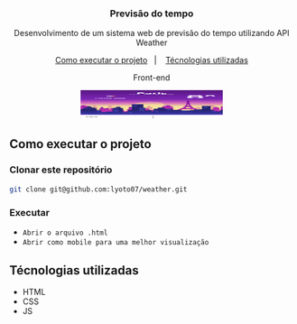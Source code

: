 
<h3 align="center">
  Previsão do tempo
</h3>

<p align="center">Desenvolvimento de um sistema web de previsão do tempo utilizando API Weather</p>

<p align="center">
  <a href="#como-executar-o-projeto">Como executar o projeto</a>&nbsp;&nbsp;&nbsp;|&nbsp;&nbsp;&nbsp;
  <a href="#Técnologias-utilizadas">Técnologias utilizadas</a>
</p>

<p align="center">Front-end</p>

<p align="center">
  <img alt="Front-end" src=".github/frontend.png" width="50%" height="50px">
</p>

## Como executar o projeto

### Clonar este repositório

```bash
git clone git@github.com:lyoto07/weather.git
```

### Executar

- `Abrir o arquivo .html`
- `Abrir como mobile para uma melhor visualização `

## Técnologias utilizadas

- HTML
- CSS
- JS

